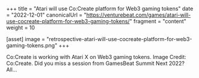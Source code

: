 +++
title = "Atari will use Co:Create platform for Web3 gaming tokens"
date = "2022-12-01"
canonicalUrl = "https://venturebeat.com/games/atari-will-use-cocreate-platform-for-web3-gaming-tokens/"
fragment = "content"
weight = 10

[asset]
    image = "retrospective-atari-will-use-cocreate-platform-for-web3-gaming-tokens.png"
+++

Co:Create is working with Atari X on Web3 gaming tokens. Image Credit: 
Co:Create. Did you miss a session from GamesBeat Summit Next 2022? All...
